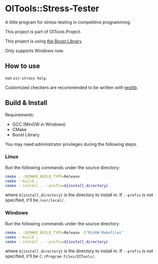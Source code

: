 # OITools::Stress-Tester

A little program for stress-testing in competitive programming.

This project is part of OITools Project.

This project is using [the Boost Library](https://www.boost.org/).

Only supports Windows now.

## How to use

run `oit-stress help`.

Customized checkers are recommended to be written with [testlib](https://github.com/MikeMirzayanov/testlib).

## Build & Install

Requirements:

* GCC (MinGW in Windows)
* CMake
* Boost Library

You may need administrator privileges during the following steps.

### Linux

Run the following commands under the source directory:

```bash
cmake . -DCMAKE_BUILD_TYPE=Release
cmake --build .
cmake --install . --prefix=${install_directory}
```

where `${install_directory}` is the directory to install in. If `--prefix` is not specified, it'll be `/usr/local/`.

### Windows

Run the following commands under the source directory:

```bash
cmake . -DCMAKE_BUILD_TYPE=Release -G"MinGW Makefiles"
cmake --build .
cmake --install . --prefix=${install_directory}
```

where `${install_directory}` is the directory to install in. If `--prefix` is not specified, it'll be `C:/Program Files/OITools/`.
